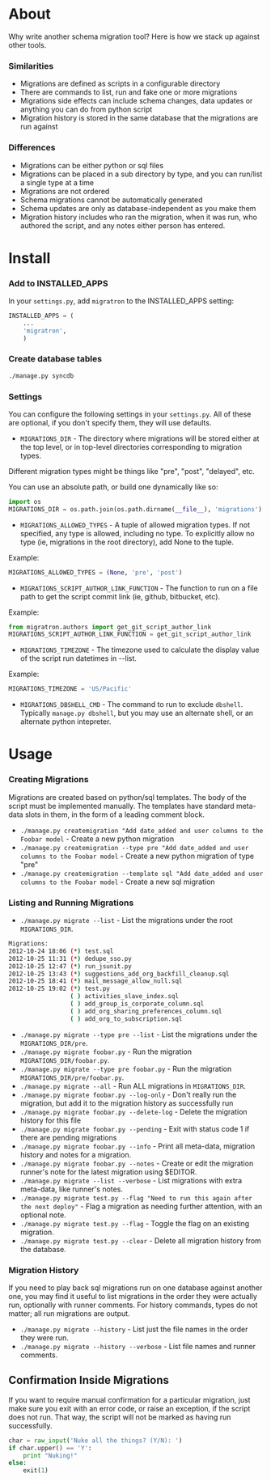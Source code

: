 # About

Why write another schema migration tool? Here is how we stack up against other tools.

### Similarities

- Migrations are defined as scripts in a configurable directory
- There are commands to list, run and fake one or more migrations
- Migrations side effects can include schema changes, data updates or anything you can do from python script
- Migration history is stored in the same database that the migrations are run against

### Differences

- Migrations can be either python or sql files
- Migrations can be placed in a sub directory by type, and you can run/list a single type at a time
- Migrations are not ordered
- Schema migrations cannot be automatically generated
- Schema updates are only as database-independent as you make them
- Migration history includes who ran the migration, when it was run, who authored the script, and any notes either person has entered.

# Install

### Add to INSTALLED_APPS

In your `settings.py`, add `migratron` to the INSTALLED_APPS setting:

```python
INSTALLED_APPS = (
    ...
    'migratron',
    )
```

### Create database tables

```bash
./manage.py syncdb
```

### Settings

You can configure the following settings in your `settings.py`. All of these are optional, if you don't specify them, they will use defaults.

- `MIGRATIONS_DIR` - The directory where migrations will be stored either at the top level, or in top-level directories corresponding to migration types.

Different migration types might be things like "pre", "post", "delayed", etc.

You can use an absolute path, or build one dynamically like so:

```python
import os
MIGRATIONS_DIR = os.path.join(os.path.dirname(__file__), 'migrations')
```

- `MIGRATIONS_ALLOWED_TYPES` - A tuple of allowed migration types. If not specified, any type is allowed, including no type.
To explicitly allow no type (ie, migrations in the root directory), add None to the tuple.

Example:

```python
MIGRATIONS_ALLOWED_TYPES = (None, 'pre', 'post')
```

- `MIGRATIONS_SCRIPT_AUTHOR_LINK_FUNCTION` - The function to run on a file path to get the script commit link (ie, github, bitbucket, etc).

Example:

```python
from migratron.authors import get_git_script_author_link
MIGRATIONS_SCRIPT_AUTHOR_LINK_FUNCTION = get_git_script_author_link
```


- `MIGRATIONS_TIMEZONE` - The timezone used to calculate the display value of the script run datetimes in --list.

Example:

```python
MIGRATIONS_TIMEZONE = 'US/Pacific'
```

- `MIGRATIONS_DBSHELL_CMD` - The command to run to exclude `dbshell`. Typically `manage.py dbshell`, but you may use an
alternate shell, or an alternate python intepreter.

# Usage

### Creating Migrations

Migrations are created based on python/sql templates. The body of the script must be implemented manually. The templates have standard meta-data slots in them, in the form of a leading comment block.

- `./manage.py createmigration "Add date_added and user columns to the Foobar model` - Create a new python migration
- `./manage.py createmigration --type pre "Add date_added and user columns to the Foobar model` - Create a new python migration of type "pre"
- `./manage.py createmigration --template sql "Add date_added and user columns to the Foobar model` - Create a new sql migration

### Listing and Running Migrations

- `./manage.py migrate --list` - List the migrations under the root `MIGRATIONS_DIR`.


```bash
Migrations:
2012-10-24 18:06 (*) test.sql
2012-10-25 11:31 (*) dedupe_sso.py
2012-10-25 12:47 (*) run_jsunit.py
2012-10-25 13:43 (*) suggestions_add_org_backfill_cleanup.sql
2012-10-25 18:41 (*) mail_message_allow_null.sql
2012-10-25 19:02 (*) test.py
                 ( ) activities_slave_index.sql
                 ( ) add_group_is_corporate_column.sql
                 ( ) add_org_sharing_preferences_column.sql
                 ( ) add_org_to_subscription.sql
```

- `./manage.py migrate --type pre --list` - List the migrations under the `MIGRATIONS_DIR/pre`.
- `./manage.py migrate foobar.py` - Run the migration `MIGRATIONS_DIR/foobar.py`.
- `./manage.py migrate --type pre foobar.py` - Run the migration `MIGRATIONS_DIR/pre/foobar.py`.
- `./manage.py migrate --all` - Run ALL migrations in `MIGRATIONS_DIR`.
- `./manage.py migrate foobar.py --log-only` - Don't really run the migration, but add it to the migration history as successfully run
- `./manage.py migrate foobar.py --delete-log` - Delete the migration history for this file
- `./manage.py migrate foobar.py --pending` - Exit with status code 1 if there are pending migrations
- `./manage.py migrate foobar.py --info` - Print all meta-data, migration history and notes for a migration.
- `./manage.py migrate foobar.py --notes` - Create or edit the migration runner's note for the latest migration using $EDITOR.
- `./manage.py migrate --list --verbose` - List migrations with extra meta-data, like runner's notes.
- `./manage.py migrate test.py --flag "Need to run this again after the next deploy"` - Flag a migration as needing further attention, with an optional note.
- `./manage.py migrate test.py --flag` - Toggle the flag on an existing migration.
- `./manage.py migrate test.py --clear` - Delete all migration history from the database.


### Migration History

If you need to play back sql migrations run on one database against another one, you may find it useful to list migrations in the order they were actually run, optionally with runner comments. For history commands, types do not matter; all run migrations are output.

- `./manage.py migrate --history` - List just the file names in the order they were run.
- `./manage.py migrate --history --verbose` - List file names and runner comments.

## Confirmation Inside Migrations

If you want to require manual confirmation for a particular migration, just make sure you exit
with an error code, or raise an exception, if the script does not run. That way, the script will
not be marked as having run successfully.

```python
char = raw_input('Nuke all the things? (Y/N): ')
if char.upper() == 'Y':
    print "Nuking!"
else:
    exit(1)
```

